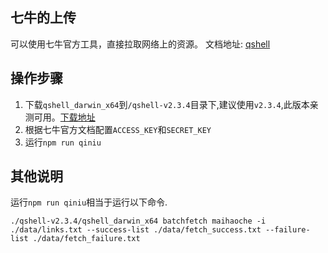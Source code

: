 
##  七牛的上传

可以使用七牛官方工具，直接拉取网络上的资源。
文档地址: [qshell](https://github.com/qiniu/qshell/blob/master/docs/batchfetch.md)

##  操作步骤

1. 下载`qshell_darwin_x64`到`/qshell-v2.3.4`目录下,建议使用`v2.3.4`,此版本亲测可用。[下载地址](http://img.4455q.com/qshell_darwin_x64)
2. 根据七牛官方文档配置`ACCESS_KEY`和`SECRET_KEY`
3. 运行`npm run qiniu`

##  其他说明

运行`npm run qiniu`相当于运行以下命令.

`./qshell-v2.3.4/qshell_darwin_x64 batchfetch maihaoche -i ./data/links.txt --success-list ./data/fetch_success.txt --failure-list ./data/fetch_failure.txt`

